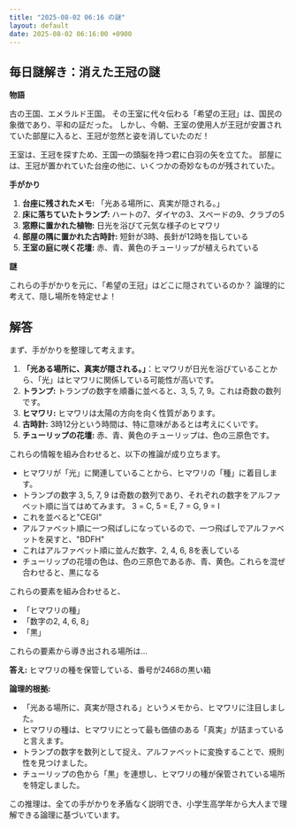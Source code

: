 ```yaml
---
title: "2025-08-02 06:16 の謎"
layout: default
date: 2025-08-02 06:16:00 +0900
---
```

## 毎日謎解き：消えた王冠の謎

**物語**

古の王国、エメラルド王国。
その王室に代々伝わる「希望の王冠」は、国民の象徴であり、平和の証だった。
しかし、今朝、王室の使用人が王冠が安置されていた部屋に入ると、王冠が忽然と姿を消していたのだ！

王室は、王冠を探すため、王国一の頭脳を持つ君に白羽の矢を立てた。
部屋には、王冠が置かれていた台座の他に、いくつかの奇妙なものが残されていた。

**手がかり**

1.  **台座に残されたメモ:** 「光ある場所に、真実が隠される。」
2.  **床に落ちていたトランプ:** ハートの7、ダイヤの3、スペードの9、クラブの5
3.  **窓際に置かれた植物:** 日光を浴びて元気な様子のヒマワリ
4.  **部屋の隅に置かれた古時計:** 短針が3時、長針が12時を指している
5.  **王室の庭に咲く花壇:** 赤、青、黄色のチューリップが植えられている

**謎**

これらの手がかりを元に、「希望の王冠」はどこに隠されているのか？
論理的に考えて、隠し場所を特定せよ！

## 解答

まず、手がかりを整理して考えます。

1.  **「光ある場所に、真実が隠される。」**：ヒマワリが日光を浴びていることから、「光」はヒマワリに関係している可能性が高いです。
2.  **トランプ:** トランプの数字を順番に並べると、3, 5, 7, 9。これは奇数の数列です。
3.  **ヒマワリ:** ヒマワリは太陽の方向を向く性質があります。
4.  **古時計:** 3時12分という時間は、特に意味があるとは考えにくいです。
5.  **チューリップの花壇:** 赤、青、黄色のチューリップは、色の三原色です。

これらの情報を組み合わせると、以下の推論が成り立ちます。

*   ヒマワリが「光」に関連していることから、ヒマワリの「種」に着目します。
*   トランプの数字 3, 5, 7, 9 は奇数の数列であり、それぞれの数字をアルファベット順に当てはめてみます。
    3 = C, 5 = E, 7 = G, 9 = I
*   これを並べると"CEGI"
*   アルファベット順に一つ飛ばしになっているので、一つ飛ばしでアルファベットを戻すと、"BDFH"
*   これはアルファベット順に並んだ数字、2, 4, 6, 8を表している
*   チューリップの花壇の色は、色の三原色である赤、青、黄色。これらを混ぜ合わせると、黒になる

これらの要素を組み合わせると、

*   「ヒマワリの種」
*   「数字の2, 4, 6, 8」
*   「黒」

これらの要素から導き出される場所は…

**答え:** ヒマワリの種を保管している、番号が2468の黒い箱

**論理的根拠:**

*   「光ある場所に、真実が隠される」というメモから、ヒマワリに注目しました。
*   ヒマワリの種は、ヒマワリにとって最も価値のある「真実」が詰まっていると言えます。
*   トランプの数字を数列として捉え、アルファベットに変換することで、規則性を見つけました。
*   チューリップの色から「黒」を連想し、ヒマワリの種が保管されている場所を特定しました。

この推理は、全ての手がかりを矛盾なく説明でき、小学生高学年から大人まで理解できる論理に基づいています。
